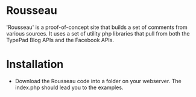 # Rousseau
'Rousseau' is a proof-of-concept site that builds a set of comments from various sources.  It uses a set of utility php libraries that pull from both the TypePad Blog APIs and the Facebook APIs.

# Installation
* Download the Rousseau code into a folder on your webserver.  The index.php should lead you to the examples.
